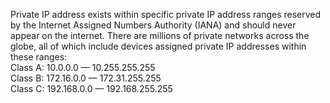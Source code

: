 Private IP address exists within specific private IP address ranges reserved by the 
Internet Assigned Numbers Authority (IANA) and should never appear on the internet.
There are millions of private networks across the globe, all of which include devices 
assigned private IP addresses within these ranges: <br>
Class A: 10.0.0.0 — 10.255.255.255 <br>
Class B: 172.16.0.0 — 172.31.255.255 <br>
Class C: 192.168.0.0 — 192.168.255.255 <br>

